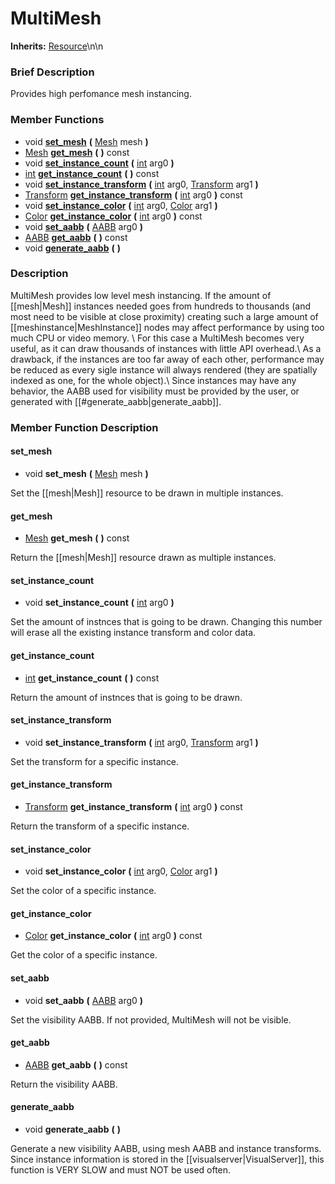 #  MultiMesh  
**Inherits:** [Resource](class_resource)\\n\\n
###  Brief Description  
Provides high perfomance mesh instancing.

###  Member Functions 
  * void  **[set_mesh](#set_mesh)**  **(** [Mesh](class_mesh) mesh  **)**
  * [Mesh](class_mesh)  **[get_mesh](#get_mesh)**  **(** **)** const
  * void  **[set_instance_count](#set_instance_count)**  **(** [int](class_int) arg0  **)**
  * [int](class_int)  **[get_instance_count](#get_instance_count)**  **(** **)** const
  * void  **[set_instance_transform](#set_instance_transform)**  **(** [int](class_int) arg0, [Transform](class_transform) arg1  **)**
  * [Transform](class_transform)  **[get_instance_transform](#get_instance_transform)**  **(** [int](class_int) arg0  **)** const
  * void  **[set_instance_color](#set_instance_color)**  **(** [int](class_int) arg0, [Color](class_color) arg1  **)**
  * [Color](class_color)  **[get_instance_color](#get_instance_color)**  **(** [int](class_int) arg0  **)** const
  * void  **[set_aabb](#set_aabb)**  **(** [AABB](class_aabb) arg0  **)**
  * [AABB](class_aabb)  **[get_aabb](#get_aabb)**  **(** **)** const
  * void  **[generate_aabb](#generate_aabb)**  **(** **)**

###  Description  
MultiMesh provides low level mesh instancing. If the amount of [[mesh|Mesh]] instances needed goes from hundreds to thousands (and most need to be visible at close proximity) creating such a large amount of [[meshinstance|MeshInstance]] nodes may affect performance by using too much CPU or video memory. \\
For this case a MultiMesh becomes very useful, as it can draw thousands of instances with little API overhead.\\
 As a drawback, if the instances are too far away of each other, performance may be reduced as every sigle instance will always rendered (they are spatially indexed as one, for the whole object).\\
 Since instances may have any  behavior, the AABB used for visibility must be provided by the user, or generated with [[#generate_aabb|generate_aabb]].

###  Member Function Description  

#### <a name="set_mesh">set_mesh</a>
  * void  **set_mesh**  **(** [Mesh](class_mesh) mesh  **)**

Set the [[mesh|Mesh]] resource to be drawn in multiple instances.

#### <a name="get_mesh">get_mesh</a>
  * [Mesh](class_mesh)  **get_mesh**  **(** **)** const

Return the [[mesh|Mesh]] resource drawn as multiple instances.

#### <a name="set_instance_count">set_instance_count</a>
  * void  **set_instance_count**  **(** [int](class_int) arg0  **)**

Set the amount of instnces that is going to be drawn. Changing this number will erase all the existing instance transform and color data.

#### <a name="get_instance_count">get_instance_count</a>
  * [int](class_int)  **get_instance_count**  **(** **)** const

Return the amount of instnces that is going to be drawn.

#### <a name="set_instance_transform">set_instance_transform</a>
  * void  **set_instance_transform**  **(** [int](class_int) arg0, [Transform](class_transform) arg1  **)**

Set the transform for a specific instance.

#### <a name="get_instance_transform">get_instance_transform</a>
  * [Transform](class_transform)  **get_instance_transform**  **(** [int](class_int) arg0  **)** const

Return the transform of a specific instance.

#### <a name="set_instance_color">set_instance_color</a>
  * void  **set_instance_color**  **(** [int](class_int) arg0, [Color](class_color) arg1  **)**

Set the color of a specific instance.

#### <a name="get_instance_color">get_instance_color</a>
  * [Color](class_color)  **get_instance_color**  **(** [int](class_int) arg0  **)** const

Get the color of a specific instance.

#### <a name="set_aabb">set_aabb</a>
  * void  **set_aabb**  **(** [AABB](class_aabb) arg0  **)**

Set the visibility AABB. If not provided, MultiMesh will not be visible.

#### <a name="get_aabb">get_aabb</a>
  * [AABB](class_aabb)  **get_aabb**  **(** **)** const

Return the visibility AABB.

#### <a name="generate_aabb">generate_aabb</a>
  * void  **generate_aabb**  **(** **)**

Generate a new visibility AABB, using mesh AABB and instance transforms. Since instance information is stored in the [[visualserver|VisualServer]], this function is VERY SLOW and must NOT be used often.
